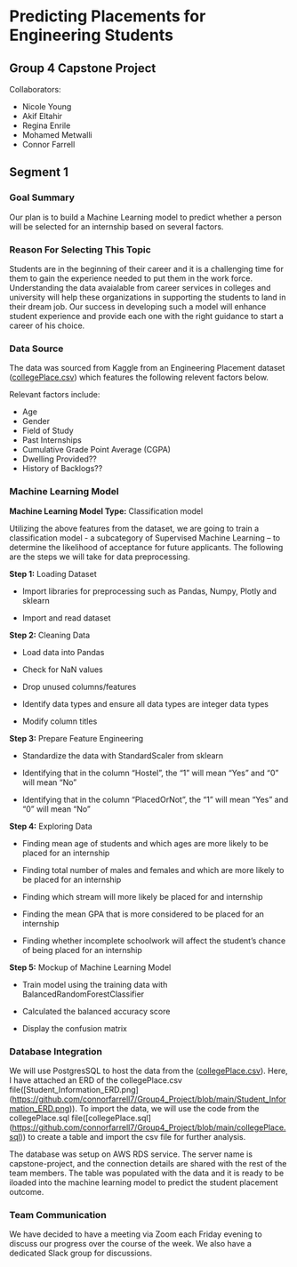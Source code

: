 # Predicting Placements for Engineering Students

## Group 4 Capstone Project

Collaborators:
- Nicole Young
- Akif Eltahir
- Regina Enrile
- Mohamed Metwalli
- Connor Farrell

## Segment 1 

### Goal Summary

Our plan is to build a Machine Learning model to predict whether a person will be selected for an internship based on several factors. 

### Reason For Selecting This Topic 
Students are in the beginning of their career and it is a challenging time for them to gain the experience needed to put them in the work force. Understanding the data avaialable from career services in colleges and university will help these organizations in supporting the students to land in their dream job. Our success in developing such a model will enhance student experience and provide each one with the right guidance to start a career of his choice.

### Data Source

The data was sourced from Kaggle from an Engineering Placement dataset ([collegePlace.csv](https://github.com/connorfarrell7/Group4_Project/blob/main/collegePlace.csv)) which features the following relevent factors below.

Relevant factors include:

- Age
- Gender
- Field of Study
- Past Internships
- Cumulative Grade Point Average (CGPA)
- Dwelling Provided??
- History of Backlogs??


### Machine Learning Model

**Machine Learning Model Type:** Classification model

Utilizing the above features from the dataset, we are going to train a classification model - a subcategory of Supervised Machine Learning – to determine the likelihood of acceptance for future applicants. The following are the steps we will take for data preprocessing.

**Step 1:** Loading Dataset

-	Import libraries for preprocessing such as Pandas, Numpy, Plotly and sklearn

-	Import and read dataset

**Step 2:** Cleaning Data

-	Load data into Pandas

-	Check for NaN values

-	Drop unused columns/features

-	Identify data types and ensure all data types are integer data types

-	Modify column titles

**Step 3:** Prepare Feature Engineering

-	Standardize the data with StandardScaler from sklearn

-	Identifying that in the column “Hostel”, the “1” will mean “Yes” and “0” will mean “No”

-	Identifying that in the column “PlacedOrNot”, the “1” will mean “Yes” and “0” will mean “No”

**Step 4:** Exploring Data

-	Finding mean age of students and which ages are more likely to be placed for an internship

-	Finding total number of males and females and which are more likely to be placed for an internship

-	Finding which stream will more likely be placed for and internship

-	Finding the mean GPA that is more considered to be placed for an internship

-	Finding whether incomplete schoolwork will affect the student’s chance of being placed for an internship

**Step 5:** Mockup of Machine Learning Model

-	Train model using the training data with BalancedRandomForestClassifier

-	Calculated the balanced accuracy score

-	Display the confusion matrix


### Database Integration

We will use PostgresSQL to host the data from the ([collegePlace.csv](https://github.com/connorfarrell7/Group4_Project/blob/main/collegePlace.csv)). Here, I have attached an ERD of the collegePlace.csv file([Student_Information_ERD.png] (https://github.com/connorfarrell7/Group4_Project/blob/main/Student_Information_ERD.png)). To import the data, we will use the code from the collegePlace.sql file([collegePlace.sql] (https://github.com/connorfarrell7/Group4_Project/blob/main/collegePlace.sql)) to create a table and import the csv file for further analysis.

The database was setup on AWS RDS service. The server name is capstone-project, and the connection details are shared with the rest of the team members. The table was populated with the data and it is ready to be iloaded into the machine learning model to predict the student placement outcome.  

### Team Communication

We have decided to have a meeting via Zoom each Friday evening to discuss our progress over the course of the week. We also have a dedicated Slack group for discussions.
